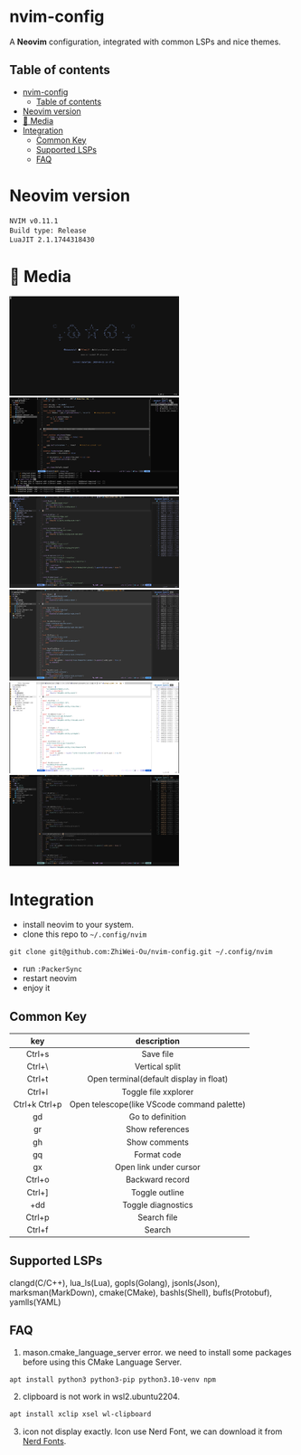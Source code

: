# nvim-config
A **Neovim** configuration, integrated with common LSPs and nice themes.

## Table of contents
- [nvim-config](#nvim-config)
  - [Table of contents](#table-of-contents)
- [Neovim version](#neovim-version)
- [💈 Media](#-media)
- [Integration](#integration)
  - [Common Key](#common-key)
  - [Supported LSPs](#supported-lsps)
  - [FAQ](#faq)

# Neovim version
```bash
NVIM v0.11.1
Build type: Release
LuaJIT 2.1.1744318430
```


# 💈 Media

<p align="left">
  <img src="assets/dashboard.png" width="300"/>
  <img src="assets/workbench.png" width="300"/>
  <img src="assets/theme/catppuccin.png" width="300"/>
  <img src="assets/theme/github_dark.png" width="300"/>
  <img src="assets/theme/github_light.png" width="300"/>
  <img src="assets/theme/kanagawa-dragon.png" width="300"/>
</p>

# Integration
- install neovim to your system.
- clone this repo to `~/.config/nvim`
```Shell
git clone git@github.com:ZhiWei-Ou/nvim-config.git ~/.config/nvim
```
- run `:PackerSync`
- restart neovim
- enjoy it


## Common Key
|      key      |                 description                 |
| :-----------: | :-----------------------------------------: |
|    Ctrl+s     |                  Save file                  |
|    Ctrl+\     |               Vertical split                |
|    Ctrl+t     |   Open terminal(default display in float)   |
|    Ctrl+l     |            Toggle file xxplorer             |
| Ctrl+k Ctrl+p | Open telescope(like VScode command palette) |
|      gd       |              Go to definition               |
|      gr       |               Show references               |
|      gh       |                Show comments                |
|      gq       |                 Format code                 |
|      gx       |                Open link under cursor        |
|    Ctrl+o     |               Backward record               |
|    Ctrl+]     |               Toggle outline                |
|  <leader>+dd  |             Toggle diagnostics              |
|    Ctrl+p     |                 Search file                 |
|    Ctrl+f     |                   Search                    |


## Supported LSPs
clangd(C/C++), lua_ls(Lua), gopls(Golang), jsonls(Json), marksman(MarkDown),
cmake(CMake), bashls(Shell), bufls(Protobuf), yamlls(YAML)

## FAQ
1. mason.cmake_language_server error.
  we need to install some packages before using this CMake Language Server. 
```bash
apt install python3 python3-pip python3.10-venv npm
```

2. clipboard is not work in wsl2.ubuntu2204.
```bash
apt install xclip xsel wl-clipboard
```

3. icon not display exactly.
Icon use Nerd Font, we can download it from [Nerd Fonts](https://www.nerdfonts.com/).
